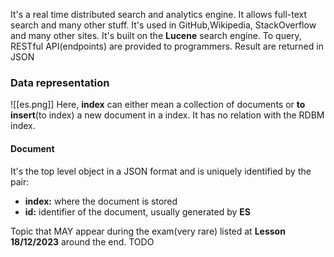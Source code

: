 It's a real time distributed search and analytics engine.
It allows full-text search and many other stuff.
It's used in GitHub,Wikipedia, StackOverflow and many other sites.
It's built on the **Lucene** search engine.
To query, RESTful API(endpoints) are provided to programmers.
Result are returned in JSON

### Data representation
![[es.png]]
Here, **index** can either mean a collection of documents or **to insert**(to index) a new document in a index. 
It has no relation with the RDBM index.

#### Document
It's the top level object in a JSON format and is uniquely identified by the pair:
- **index:** where the document is stored
- **id:** identifier of the document, usually generated by **ES**

Topic that MAY appear during the exam(very rare) listed at **Lesson 18/12/2023** around the end.
TODO